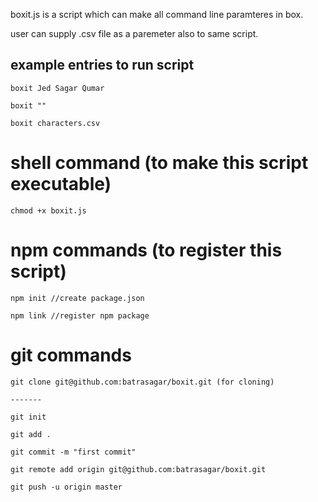 boxit.js is a script which can make all command line paramteres in box.

user can supply .csv file as a paremeter also to same script.

## example entries to run script

```
boxit Jed Sagar Qumar

boxit ""

boxit characters.csv
```

# shell command (to make this script executable)

```
chmod +x boxit.js
```

# npm commands (to register this script)

```
npm init //create package.json

npm link //register npm package

```

# git commands

```
git clone git@github.com:batrasagar/boxit.git (for cloning)

-------

git init

git add .

git commit -m "first commit"

git remote add origin git@github.com:batrasagar/boxit.git

git push -u origin master
```
